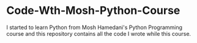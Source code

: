 # Code-Wth-Mosh-Python-Course
 I started to learn Python from Mosh Hamedani's Python Programming course and this repository contains all the code I wrote while this course.
